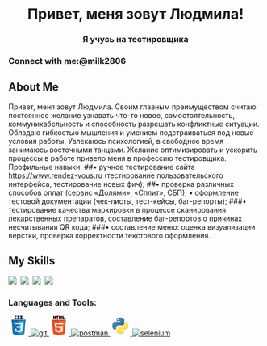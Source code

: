 <h1 align="center">Привет, меня зовут Людмила!</h1>
<h3 align="center">Я учусь на тестировщика</h3>

<h3 align="left">Connect with me:@milk2806 </h3>
<p align="left">
</p>

## About Me

Привет, меня зовут Людмила. Своим главным преимуществом считаю постоянное желание узнавать что-то новое, самостоятельность, коммуникабельность и способность разрешать конфликтные ситуации. Обладаю гибкостью мышления и умением подстраиваться под новые условия работы. Увлекаюсь психологией, в свободное время занимаюсь восточными танцами. Желание оптимизировать и ускорить процессы в работе привело меня в профессию тестировщика. 
Профильные навыки: 
##• ручное тестирование сайта https://www.rendez-vous.ru (тестирование пользовательского интерфейса, тестирование новых фич); 
##• проверка различных способов оплат (сервис «Долями», «Сплит», СБП); • оформление тестовой документации (чек-листы, тест-кейсы, баг-репорты); 
###• тестирование качества маркировки в процессе сканирования лекарственных препаратов, составление баг-репортов о причинах несчитывания QR кода; 
###• составление меню: оценка визуализации верстки, проверка корректности текстового оформления.

## My Skills

<img src="https://img.shields.io/badge/Python-3776AB?logo=python&logoColor=fff"> 
<img src="https://img.shields.io/badge/HTML-%23E34F26.svg?logo=html5&logoColor=white"> 
<img src="https://img.shields.io/badge/CSS-1572B6?logo=css3&logoColor=fff"> 
<img src="https://img.shields.io/badge/jira-%230A0FFF.svg?style=for-the-badge&logo=jira&logoColor=white"> 
<h3 align="left">Languages and Tools:</h3>
<p align="left"> <a href="https://www.w3schools.com/css/" target="_blank" rel="noreferrer"> <img src="https://raw.githubusercontent.com/devicons/devicon/master/icons/css3/css3-original-wordmark.svg" alt="css3" width="40" height="40"/> </a> <a href="https://git-scm.com/" target="_blank" rel="noreferrer"> <img src="https://www.vectorlogo.zone/logos/git-scm/git-scm-icon.svg" alt="git" width="40" height="40"/> </a> <a href="https://www.w3.org/html/" target="_blank" rel="noreferrer"> <img src="https://raw.githubusercontent.com/devicons/devicon/master/icons/html5/html5-original-wordmark.svg" alt="html5" width="40" height="40"/> </a> <a href="https://postman.com" target="_blank" rel="noreferrer"> <img src="https://www.vectorlogo.zone/logos/getpostman/getpostman-icon.svg" alt="postman" width="40" height="40"/> </a> <a href="https://www.python.org" target="_blank" rel="noreferrer"> <img src="https://raw.githubusercontent.com/devicons/devicon/master/icons/python/python-original.svg" alt="python" width="40" height="40"/> </a> <a href="https://www.selenium.dev" target="_blank" rel="noreferrer"> <img src="https://raw.githubusercontent.com/detain/svg-logos/780f25886640cef088af994181646db2f6b1a3f8/svg/selenium-logo.svg" alt="selenium" width="40" height="40"/> </a> </p>



